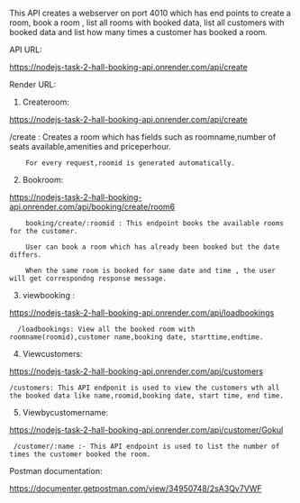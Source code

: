 This API creates a webserver on port 4010 which has end points to create a room, book a room , list all rooms with booked data, 
list all customers with booked data and list how many times a customer has booked a room.

API URL:

https://nodejs-task-2-hall-booking-api.onrender.com/api/create

Render URL:

1. Createroom:

https://nodejs-task-2-hall-booking-api.onrender.com/api/create

  /create : Creates a room which has fields such as roomname,number of seats available,amenities and priceperhour.

        For every request,roomid is generated automatically. 


2.  Bookroom:

https://nodejs-task-2-hall-booking-api.onrender.com/api/booking/create/room6

        booking/create/:roomid : This endpoint books the available rooms for the customer.

        User can book a room which has already been booked but the date differs.

        When the same room is booked for same date and time , the user will get correspondng response message.

3. viewbooking :

https://nodejs-task-2-hall-booking-api.onrender.com/api/loadbookings

      /loadbookings: View all the booked room with roomname(roomid),customer name,booking date, starttime,endtime.

 4. Viewcustomers:

 https://nodejs-task-2-hall-booking-api.onrender.com/api/customers

    /customers: This API endponit is used to view the customers wth all the booked data like name,roomid,booking date, start time, end time.

 5. Viewbycustomername: 

 https://nodejs-task-2-hall-booking-api.onrender.com/api/customer/Gokul

     /customer/:name :- This API endpoint is used to list the number of times the customer booked the room.

Postman documentation:

https://documenter.getpostman.com/view/34950748/2sA3Qv7VWF